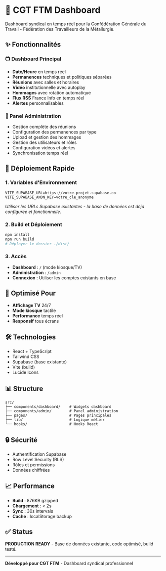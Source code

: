 # 🚀 CGT FTM Dashboard

Dashboard syndical en temps réel pour la Confédération Générale du Travail - Fédération des Travailleurs de la Métallurgie.

## ✨ Fonctionnalités

### 📺 Dashboard Principal

- **Date/Heure** en temps réel
- **Permanences** techniques et politiques séparées
- **Réunions** avec salles et horaires
- **Vidéo** institutionnelle avec autoplay
- **Hommages** avec rotation automatique
- **Flux RSS** France Info en temps réel
- **Alertes** personnalisables

### 🔧 Panel Administration

- Gestion complète des réunions
- Configuration des permanences par type
- Upload et gestion des hommages
- Gestion des utilisateurs et rôles
- Configuration vidéos et alertes
- Synchronisation temps réel

## 🚀 Déploiement Rapide

### 1. Variables d'Environnement

```env
VITE_SUPABASE_URL=https://votre-projet.supabase.co
VITE_SUPABASE_ANON_KEY=votre_cle_anonyme
```

_Utiliser les URLs Supabase existantes - la base de données est déjà configurée et fonctionnelle._

### 2. Build et Déploiement

```bash
npm install
npm run build
# Déployer le dossier ./dist/
```

### 3. Accès

- **Dashboard** : `/` (mode kiosque/TV)
- **Administration** : `/admin`
- **Connexion** : Utiliser les comptes existants en base

## 🎯 Optimisé Pour

- **Affichage TV** 24/7
- **Mode kiosque** tactile
- **Performance** temps réel
- **Responsif** tous écrans

## 🛠️ Technologies

- React + TypeScript
- Tailwind CSS
- Supabase (base existante)
- Vite (build)
- Lucide Icons

## 📊 Structure

```
src/
├── components/dashboard/    # Widgets dashboard
├── components/admin/        # Panel administration
├── pages/                   # Pages principales
├── lib/                     # Logique métier
└── hooks/                   # Hooks React
```

## 🔒 Sécurité

- Authentification Supabase
- Row Level Security (RLS)
- Rôles et permissions
- Données chiffrées

## 📈 Performance

- **Build** : 876KB gzipped
- **Chargement** : < 2s
- **Sync** : 30s intervals
- **Cache** : localStorage backup

## ✅ Status

**PRODUCTION READY** - Base de données existante, code optimisé, build testé.

---

**Développé pour CGT FTM** - Dashboard syndical professionnel
